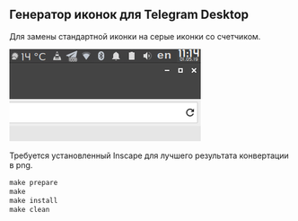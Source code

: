 
## Генератор иконок для Telegram Desktop

Для замены стандартной иконки на серые иконки со счетчиком.

![preview](pic.png)

Требуется установленный Inscape для лучшего результата конвертации в png. 

```
make prepare
make 
make install
make clean
```

